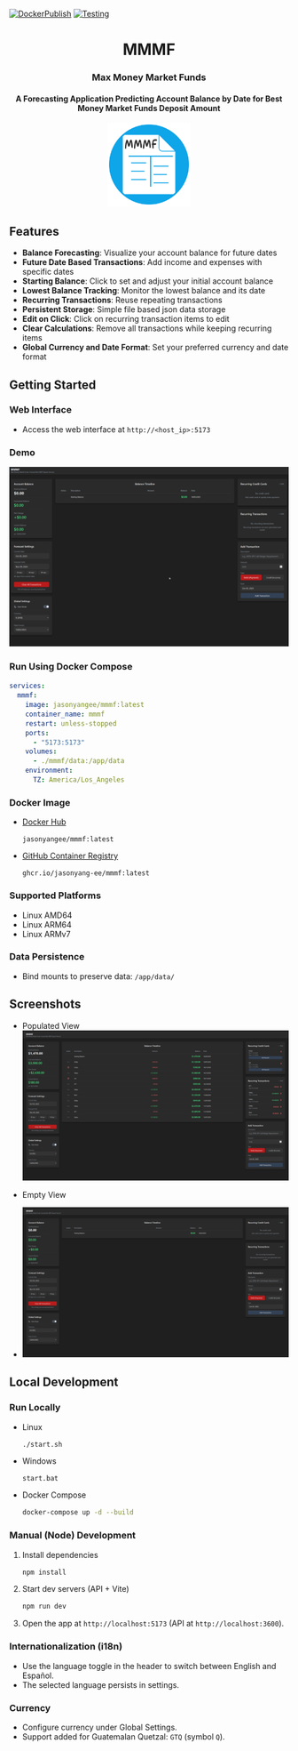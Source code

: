 [![DockerPublish](https://github.com/jasonyang-ee/MMMF/actions/workflows/publish.yml/badge.svg)](https://github.com/jasonyang-ee/MMMF/actions/workflows/publish.yml)
[![Testing](https://github.com/jasonyang-ee/MMMF/actions/workflows/testing.yml/badge.svg)](https://github.com/jasonyang-ee/MMMF/actions/workflows/testing.yml)

<h1 align="center">MMMF</h1>
<h3 align="center">Max Money Market Funds</h3>
<h4 align="center">A Forecasting Application Predicting Account Balance by Date for Best Money Market Funds Deposit Amount</h4>
<p align="center"><img src="public/icon-500.png" alt="Logo" width="150" /></p>

## Features

- **Balance Forecasting**: Visualize your account balance for future dates
- **Future Date Based Transactions**: Add income and expenses with specific dates
- **Starting Balance**: Click to set and adjust your initial account balance
- **Lowest Balance Tracking**: Monitor the lowest balance and its date
- **Recurring Transactions**: Reuse repeating transactions
- **Persistent Storage**: Simple file based json data storage
- **Edit on Click**: Click on recurring transaction items to edit
- **Clear Calculations**: Remove all transactions while keeping recurring items
- **Global Currency and Date Format**: Set your preferred currency and date format

## Getting Started

### Web Interface

- Access the web interface at `http://<host_ip>:5173`

### Demo

![Demo](doc/demo.gif)

### Run Using Docker Compose

```yaml
services:
  mmmf:
    image: jasonyangee/mmmf:latest
    container_name: mmmf
    restart: unless-stopped
    ports:
      - "5173:5173"
    volumes:
      - ./mmmf/data:/app/data
    environment:
      TZ: America/Los_Angeles
```

### Docker Image

- [Docker Hub](https://hub.docker.com/r/jasonyangee/mmmf)

  ```
  jasonyangee/mmmf:latest
  ```

- [GitHub Container Registry](https://github.com/jasonyang-ee/mmmf/pkgs/container/mmmf)

  ```
  ghcr.io/jasonyang-ee/mmmf:latest
  ```

### Supported Platforms

- Linux AMD64
- Linux ARM64
- Linux ARMv7

### Data Persistence

- Bind mounts to preserve data: `/app/data/`

## Screenshots

- Populated View
  ![Populated View](doc/screenshotFull.png)

- Empty View
- ![Empty View](doc/screenshot.png)

## Local Development

### Run Locally

- Linux

  ```bash
  ./start.sh
  ```

- Windows

  ```powerhell
  start.bat
  ```

- Docker Compose
  ```bash
  docker-compose up -d --build
  ```

### Manual (Node) Development

1. Install dependencies
   ```bash
   npm install
   ```
2. Start dev servers (API + Vite)
   ```bash
   npm run dev
   ```
3. Open the app at `http://localhost:5173` (API at `http://localhost:3600`).

### Internationalization (i18n)
- Use the language toggle in the header to switch between English and Español.
- The selected language persists in settings.

### Currency
- Configure currency under Global Settings.
- Support added for Guatemalan Quetzal: `GTQ` (symbol `Q`).